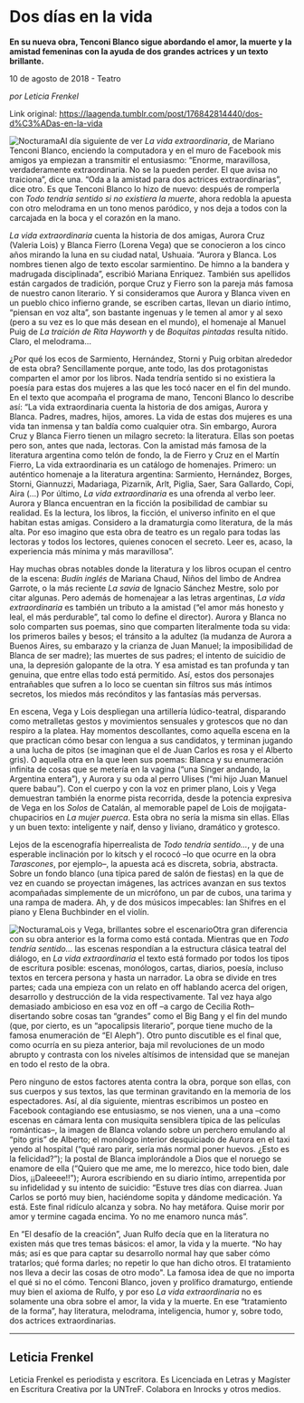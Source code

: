 # Dos días en la vida

**En su nueva obra, Tenconi Blanco sigue abordando el amor, la muerte y la amistad femeninas con la ayuda de dos grandes actrices y un texto brillante.**

10 de agosto de 2018 - Teatro

_por Leticia Frenkel_

Link original: https://laagenda.tumblr.com/post/176842814440/dos-d%C3%ADas-en-la-vida

![Nocturama](https://64.media.tumblr.com/5034c7548897fb8bf4929f312db1694c/tumblr_inline_pd91mcLhdC1t6q87u_500.jpg)Al día siguiente de ver *La vida extraordinaria*, de Mariano Tenconi Blanco, enciendo la computadora y en el muro de Facebook mis amigos ya empiezan a transmitir el entusiasmo: “Enorme, maravillosa, verdaderamente extraordinaria. No se la pueden perder. El que avisa no traiciona”, dice una. “Oda a la amistad para dos actrices extraordinarias”, dice otro. Es que Tenconi Blanco lo hizo de nuevo: después de romperla con *Todo tendría sentido si no existiera la muerte*, ahora redobla la apuesta con otro melodrama en un tono menos paródico, y nos deja a todos con la carcajada en la boca y el corazón en la mano. 


*La vida extraordinaria* cuenta la historia de dos amigas, Aurora Cruz (Valeria Lois) y Blanca Fierro (Lorena Vega) que se conocieron a los cinco años mirando la luna en su ciudad natal, Ushuaia. “Aurora y Blanca. Los nombres tienen algo de texto escolar sarmientino. De himno a la bandera y madrugada disciplinada”, escribió Mariana Enriquez. También sus apellidos están cargados de tradición, porque Cruz y Fierro son la pareja más famosa de nuestro canon literario. Y si consideramos que Aurora y Blanca viven en un pueblo chico infierno grande, se escriben cartas, llevan un diario íntimo, “piensan en voz alta”, son bastante ingenuas y le temen al amor y al sexo (pero a su vez es lo que más desean en el mundo), el homenaje al Manuel Puig de *La traición de Rita Hayworth* y de *Boquitas pintadas* resulta nítido. Claro, el melodrama…


¿Por qué los ecos de Sarmiento, Hernández, Storni y Puig orbitan alrededor de esta obra? Sencillamente porque, ante todo, las dos protagonistas comparten el amor por los libros. Nada tendría sentido si no existiera la poesía para estas dos mujeres a las que les tocó nacer en el fin del mundo. En el texto que acompaña el programa de mano, Tenconi Blanco lo describe así: “La vida extraordinaria cuenta la historia de dos amigas, Aurora y Blanca. Padres, madres, hijos, amores. La vida de estas dos mujeres es una vida tan inmensa y tan baldía como cualquier otra. Sin embargo, Aurora Cruz y Blanca Fierro tienen un milagro secreto: la literatura. Ellas son poetas pero son, antes que nada, lectoras. Con la amistad más famosa de la literatura argentina como telón de fondo, la de Fierro y Cruz en el Martín Fierro, La vida extraordinaria es un catálogo de homenajes. Primero: un auténtico homenaje a la literatura argentina: Sarmiento, Hernández, Borges, Storni, Giannuzzi, Madariaga, Pizarnik, Arlt, Piglia, Saer, Sara Gallardo, Copi, Aira (…) Por último, *La vida extraordinaria* es una ofrenda al verbo leer. Aurora y Blanca encuentran en la ficción la posibilidad de cambiar su realidad. Es la lectura, los libros, la ficción, el universo infinito en el que habitan estas amigas. Considero a la dramaturgia como literatura, de la más alta. Por eso imagino que esta obra de teatro es un regalo para todas las lectoras y todos los lectores, quienes conocen el secreto. Leer es, acaso, la experiencia más mínima y más maravillosa”.


Hay muchas obras notables donde la literatura y los libros ocupan el centro de la escena: *Budín inglés* de Mariana Chaud, Niños del limbo de Andrea Garrote, o la más reciente *La savia* de Ignacio Sánchez Mestre, solo por citar algunas. Pero además de homenajear a las letras argentinas, *La vida extraordinaria* es también un tributo a la amistad (“el amor más honesto y leal, el más perdurable”, tal como lo define el director). Aurora y Blanca no solo comparten sus poemas, sino que comparten literalmente toda su vida: los primeros bailes y besos; el tránsito a la adultez (la mudanza de Aurora a Buenos Aires, su embarazo y la crianza de Juan Manuel; la imposibilidad de Blanca de ser madre); las muertes de sus padres; el intento de suicidio de una, la depresión galopante de la otra. Y esa amistad es tan profunda y tan genuina, que entre ellas todo está permitido. Así, estos dos personajes entrañables que sufren a lo loco se cuentan sin filtros sus más íntimos secretos, los miedos más recónditos y las fantasías más perversas. 
 

En escena, Vega y Lois despliegan una artillería lúdico-teatral, disparando como metralletas gestos y movimientos sensuales y grotescos que no dan respiro a la platea. Hay momentos descollantes, como aquella escena en la que practican cómo besar con lengua a sus candidatos, y terminan jugando a una lucha de pitos (se imaginan que el de Juan Carlos es rosa y el Alberto gris). O aquella otra en la que leen sus poemas: Blanca y su enumeración infinita de cosas que se metería en la vagina (“una Singer andando, la Argentina entera”), y Aurora y su oda al perro Ulises (“mi hijo Juan Manuel quere babau”). Con el cuerpo y con la voz en primer plano, Lois y Vega demuestran también la enorme pista recorrida, desde la potencia expresiva de Vega en los *Solos* de Catalán, al memorable papel de Lois de mojigata-chupacirios en *La mujer puerca*. Esta obra no sería la misma sin ellas. Ellas y un buen texto: inteligente y naif, denso y liviano, dramático y grotesco. 
 

Lejos de la escenografía hiperrealista de *Todo tendría sentido…*, y de una esperable inclinación por lo kitsch y el rococó –lo que ocurre en la obra *Tarascones*, por ejemplo–, la apuesta acá es discreta, sobria, abstracta. Sobre un fondo blanco (una típica pared de salón de fiestas) en la que de vez en cuando se proyectan imágenes, las actrices avanzan en sus textos acompañadas simplemente de un micrófono, un par de cubos, una tarima y una rampa de madera. Ah, y de dos músicos impecables: Ian Shifres en el piano y Elena Buchbinder en el violín. 


![Nocturama](https://64.media.tumblr.com/5034c7548897fb8bf4929f312db1694c/tumblr_inline_pd91mcLhdC1t6q87u_500.jpg)Lois y Vega, brillantes sobre el escenarioOtra gran diferencia con su obra anterior es la forma como está contada. Mientras que en *Todo tendría sentido…* las escenas respondían a la estructura clásica teatral del diálogo, en *La vida extraordinaria* el texto está formado por todos los tipos de escritura posible: escenas, monólogos, cartas, diarios, poesía, incluso textos en tercera persona y hasta un narrador. La obra se divide en tres partes; cada una empieza con un relato en off hablando acerca del origen, desarrollo y destrucción de la vida respectivamente. Tal vez haya algo demasiado ambicioso en esa voz en off –a cargo de Cecilia Roth– disertando sobre cosas tan “grandes” como el Big Bang y el fin del mundo (que, por cierto, es un “apocalipsis literario”, porque tiene mucho de la famosa enumeración de “El Aleph”). Otro punto discutible es el final que, como ocurría en su pieza anterior, baja mil revoluciones de un modo abrupto y contrasta con los niveles altísimos de intensidad que se manejan en todo el resto de la obra.
 

Pero ninguno de estos factores atenta contra la obra, porque son ellas, con sus cuerpos y sus textos, las que terminan gravitando en la memoria de los espectadores. Así, al día siguiente, mientras escribimos un posteo en Facebook contagiando ese entusiasmo, se nos vienen, una a una –como escenas en cámara lenta con musiquita sensiblera típica de las películas románticas–, la imagen de Blanca volando sobre un perchero emulando al “pito gris” de Alberto; el monólogo interior desquiciado de Aurora en el taxi yendo al hospital (“qué raro parir, sería más normal poner huevos. ¿Esto es la felicidad?”); la postal de Blanca implorándole a Dios que el noruego se enamore de ella (“Quiero que me ame, me lo merezco, hice todo bien, dale Dios, ¡¡Daleeee!!”); Aurora escribiendo en su diario íntimo, arrepentida por su infidelidad y su intento de suicidio: “Estuve tres días con diarrea. Juan Carlos se portó muy bien, haciéndome sopita y dándome medicación. Ya está. Este final ridículo alcanza y sobra. No hay metáfora. Quise morir por amor y termine cagada encima. Yo no me enamoro nunca más”.


En “El desafío de la creación”, Juan Rulfo decía que en la literatura no existen más que tres temas básicos: el amor, la vida y la muerte. “No hay más; así es que para captar su desarrollo normal hay que saber cómo tratarlos; qué forma darles; no repetir lo que han dicho otros. El tratamiento nos lleva a decir las cosas de otro modo". La famosa idea de que no importa el qué si no el cómo. Tenconi Blanco, joven y prolífico dramaturgo, entiende muy bien el axioma de Rulfo, y por eso *La vida extraordinaria* no es solamente una obra sobre el amor, la vida y la muerte. En ese “tratamiento de la forma”, hay literatura, melodrama, inteligencia, humor y, sobre todo, dos actrices extraordinarias.




---

 Leticia Frenkel
----------------

 Leticia Frenkel es periodista y escritora. Es Licenciada en Letras y Magíster en Escritura Creativa por la UNTreF. Colabora en Inrocks y otros medios.
 

